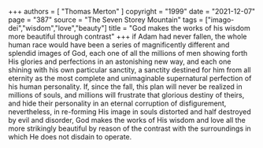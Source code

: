+++
authors = [
  "Thomas Merton"
]
copyright = "1999"
date = "2021-12-07"
page = "387"
source = "The Seven Storey Mountain"
tags = ["imago-dei","wisdom","love","beauty"]
title = "God makes the works of his wisdom more beautiful through contrast"
+++
if Adam had never fallen, the whole human race would have been a series of magnificently different and splendid images of God, each one of all the millions of men showing forth His glories and perfections in an astonishing new way, and each one shining with his own particular sanctity, a sanctity destined for him from all eternity as the most complete and unimaginable supernatural perfection of his human personality. If, since the fall, this plan will never be realized in millions of souls, and millions will frustrate that glorious destiny of theirs, and hide their personality in an eternal corruption of disfigurement, nevertheless, in re-forming His image in souls distorted and half destroyed by evil and disorder, God makes the works of His wisdom and love all the more strikingly beautiful by reason of the contrast with the surroundings in which He does not disdain to operate.
